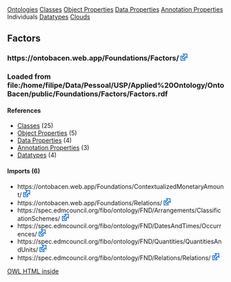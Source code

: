 <div id='tabs'>
<a href='index.html' class='' >Ontologies</a>
<a href='./OWLDoc/classes/index.html' class='' >Classes</a>
<a href='./OWLDoc/objectproperties/index.html' class='' >Object Properties</a>
<a href='./OWLDoc/dataproperties/index.html' class='' >Data Properties</a>
<a href='./OWLDoc/annotationproperties/index.html' class='' >Annotation Properties</a>
Individuals
<a href='./OWLDoc/datatypes/index.html' class='' >Datatypes</a>
<a href='./OWLDoc/cloud/' class='' >Clouds</a>
</div> <!-- tabs -->


<div class='summary'><h2>Factors</h2>
<h3>https://ontobacen.web.app/Foundations/Factors/ 
<a href='https://ontobacen.web.app/Foundations/Factors/' class='urlOption' target='_blank' ><img src="./OWLDoc/images/external.png" title="Attempt to open link in another window" /></a></h3>
<h3>Loaded from file:/home/filipe/Data/Pessoal/USP/Applied%20Ontology/OntoBacen/public/Foundations/Factors/Factors.rdf</h3>

<div id='Factors'>
<h4>References</h4>
<div class='codebox'>
<ul>
<li>
<a href='./OWLDoc/classes/index-Factors.html' >Classes</a> (25)
</li>
<li>
<a href='./OWLDoc/objectproperties/index-Factors.html' >Object Properties</a> (5)
</li>
<li>
<a href='./OWLDoc/dataproperties/index-Factors.html' >Data Properties</a> (4)
</li>
<li>
<a href='./OWLDoc/annotationproperties/index-Factors.html' >Annotation Properties</a> (3)
</li>
<li>
<a href='./OWLDoc/datatypes/index-Factors.html' >Datatypes</a> (4)
</li>
</ul>
</div>
</div><!-- factors -->


<div id='imports_(6)'>
<h4>Imports (6)</h4>
<div class='codebox'>
<ul>
<li class="asserted">https://ontobacen.web.app/Foundations/ContextualizedMonetaryAmount/ 
<a href='https://ontobacen.web.app/Foundations/ContextualizedMonetaryAmount/' class='urlOption' target='_blank' ><img src="./OWLDoc/images/external.png" title="Attempt to open link in another window" /></a></li>
<li class="asserted">https://ontobacen.web.app/Foundations/Relations/ 
<a href='https://ontobacen.web.app/Foundations/Relations/' class='urlOption' target='_blank' ><img src="./OWLDoc/images/external.png" title="Attempt to open link in another window" /></a></li>
<li class="asserted">https://spec.edmcouncil.org/fibo/ontology/FND/Arrangements/ClassificationSchemes/ 
<a href='https://spec.edmcouncil.org/fibo/ontology/FND/Arrangements/ClassificationSchemes/' class='urlOption' target='_blank' ><img src="./OWLDoc/images/external.png" title="Attempt to open link in another window" /></a></li>
<li class="asserted">https://spec.edmcouncil.org/fibo/ontology/FND/DatesAndTimes/Occurrences/ 
<a href='https://spec.edmcouncil.org/fibo/ontology/FND/DatesAndTimes/Occurrences/' class='urlOption' target='_blank' ><img src="./OWLDoc/images/external.png" title="Attempt to open link in another window" /></a></li>
<li class="asserted">https://spec.edmcouncil.org/fibo/ontology/FND/Quantities/QuantitiesAndUnits/ 
<a href='https://spec.edmcouncil.org/fibo/ontology/FND/Quantities/QuantitiesAndUnits/' class='urlOption' target='_blank' ><img src="./OWLDoc/images/external.png" title="Attempt to open link in another window" /></a></li>
<li class="asserted">https://spec.edmcouncil.org/fibo/ontology/FND/Relations/Relations/ 
<a href='https://spec.edmcouncil.org/fibo/ontology/FND/Relations/Relations/' class='urlOption' target='_blank' ><img src="./OWLDoc/images/external.png" title="Attempt to open link in another window" /></a></li>
</ul>
</div>
</div><!-- imports (6) -->

</div> <!-- summary -->
<p class='footer'>
<a href='http://code.google.com/p/ontology-browser/' target='_blank'>OWL HTML inside</a>
</p>
